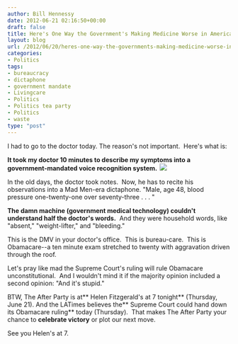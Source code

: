 ```yaml
---
author: Bill Hennessy
date: 2012-06-21 02:16:50+00:00
draft: false
title: Here's One Way the Government's Making Medicine Worse in America
layout: blog
url: /2012/06/20/heres-one-way-the-governments-making-medicine-worse-in-america/
categories:
- Politics
tags:
- bureaucracy
- dictaphone
- government mandate
- Livingcare
- Politics
- Politics tea party
- Politics
- waste
type: "post"
---
```


I had to go to the doctor today. The reason's not important.  Here's what is:

**It took my doctor 10 minutes to describe my symptoms into a government-mandated voice recognition system.  [![](https://ludicrite.files.wordpress.com/2012/06/04_dictaphone.jpg)
](https://ludicrite.files.wordpress.com/2012/06/04_dictaphone.jpg)**

In the old days, the doctor took notes.  Now, he has to recite his observations into a Mad Men-era dictaphone. "Male, age 48, blood pressure one-twenty-one over seventy-three . . . "

**The damn machine (government medical technology) couldn't understand half the doctor's words.**  And they were household words, like "absent," "weight-lifter," and "bleeding."

This is the DMV in your doctor's office.  This is bureau-care.  This is Obamacare--a ten minute exam stretched to twenty with aggravation driven through the roof.

Let's pray like mad the Supreme Court's ruling will rule Obamacare unconstitutional.  And I wouldn't mind it if the majority opinion included a second opinion: "And it's stupid."

BTW, The After Party is at** Helen Fitzgerald's at 7 tonight** (Thursday, June 21). And the LATimes believes the** Supreme Court could hand down its Obamacare ruling** today (Thursday).  That makes The After Party your chance to **celebrate victory** or plot our next move.

See you Helen's at 7.
